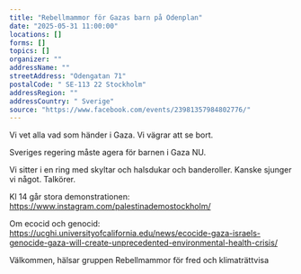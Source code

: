 ```yaml
---
title: "Rebellmammor för Gazas barn på Odenplan"
date: "2025-05-31 11:00:00"
locations: []
forms: []
topics: []
organizer: ""
addressName: ""
streetAddress: "Odengatan 71"
postalCode: " SE-113 22 Stockholm"
addressRegion: ""
addressCountry: " Sverige"
source: "https://www.facebook.com/events/23981357984802776/"
---
```

Vi vet alla vad som händer i Gaza.
Vi vägrar att se bort.

Sveriges regering måste agera för barnen i Gaza NU.

Vi sitter i en ring med skyltar och halsdukar och banderoller. Kanske sjunger vi något. Talkörer.

Kl 14 går stora demonstrationen: https://www.instagram.com/palestinademostockholm/

Om ecocid och genocid: https://ucghi.universityofcalifornia.edu/news/ecocide-gaza-israels-genocide-gaza-will-create-unprecedented-environmental-health-crisis/

Välkommen, hälsar gruppen Rebellmammor för fred och klimaträttvisa

